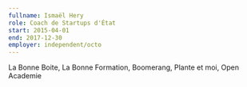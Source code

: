 ```yaml
---
fullname: Ismaël Hery
role: Coach de Startups d'État
start: 2015-04-01
end: 2017-12-30
employer: independent/octo
---
```

La Bonne Boite, La Bonne Formation, Boomerang, Plante et moi, Open Academie
